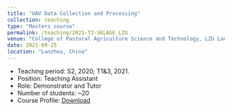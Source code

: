 ```yaml
---
title: "UAV Data Collection and Processing"
collection: teaching
type: "Masters course"
permalink: /teaching/2021-T3-SKLAGE_LZU
venue: "College of Pastoral Agriculture Science and Technology, LZU Lanzhou"
date: 2021-09-25
location: "Lanzhou, China"
---
```

* Teaching period: S2, 2020; T1&3, 2021.
* Position: Teaching Assistant 
* Role: Demonstrator and Tutor
* Number of students: ~20
* Course Profile: [Download](https://vm.civeng.unsw.edu.au/courseprofiles/2019/2019-T3_CVEN9625x8224.pdf)
